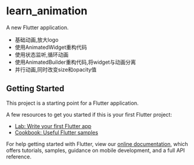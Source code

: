 # learn_animation

A new Flutter application.

- 基础动画,放大logo
- 使用AnimatedWidget重构代码
- 使用状态监听,循环动画
- 使用AnimatedBuilder重构代码,将widget与动画分离
- 并行动画,同时改变size和opacity值

## Getting Started

This project is a starting point for a Flutter application.

A few resources to get you started if this is your first Flutter project:

- [Lab: Write your first Flutter app](https://flutter.io/docs/get-started/codelab)
- [Cookbook: Useful Flutter samples](https://flutter.io/docs/cookbook)

For help getting started with Flutter, view our 
[online documentation](https://flutter.io/docs), which offers tutorials, 
samples, guidance on mobile development, and a full API reference.
